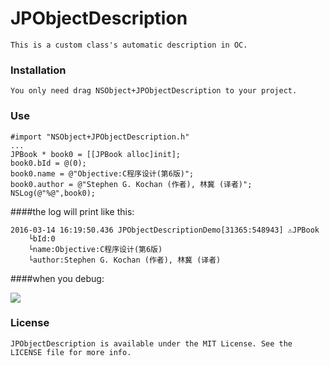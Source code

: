 # JPObjectDescription
    This is a custom class's automatic description in OC.

### Installation
    You only need drag NSObject+JPObjectDescription to your project.


### Use
```objc
#import "NSObject+JPObjectDescription.h"
...
JPBook * book0 = [[JPBook alloc]init];
book0.bId = @(0);
book0.name = @"Objective:C程序设计(第6版)";
book0.author = @"Stephen G. Kochan (作者), 林冀 (译者)";
NSLog(@"%@",book0);
```
####the log will print like this:
```objc
2016-03-14 16:19:50.436 JPObjectDescriptionDemo[31365:548943] ⚠️JPBook
    └bId:0
    └name:Objective:C程序设计(第6版)
    └author:Stephen G. Kochan (作者), 林冀 (译者)
```
####when you debug:

<div style="float: center"><img src="http://7xruy7.com1.z0.glb.clouddn.com/1.png" /></div>

### License
    JPObjectDescription is available under the MIT License. See the LICENSE file for more info.



